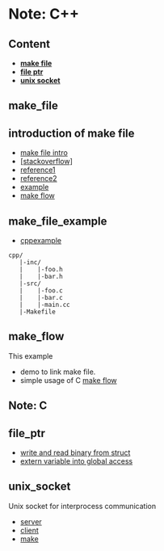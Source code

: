 # Note: C++ 

## Content  

* **[make file](#make_file)**  
* **[file ptr](#file_ptr)**  
* **[unix socket](#unix_socket)**  

## make_file

## introduction of make file

* [make file intro](./makefile.md)
* [[stackoverflow]](https://stackoverflow.com/questions/2481269/how-to-make-a-simple-c-makefile?answertab=votes#tab-top)
* [reference1](http://nuclear.mutantstargoat.com/articles/make/)  
* [reference2](https://www.gnu.org/software/make/manual/make.html#Recursion)  
* [example](#make_file_example)  
* [make flow](#make_flow)  


## make_file_example
- [cppexample](./cpp/Makefile)  
```
cpp/
   |-inc/
   |    |-foo.h
   |    |-bar.h
   |-src/
   |    |-foo.c
   |    |-bar.c
   |    |-main.cc
   |-Makefile
```  

## make_flow  

This example  
* demo to link make file.  
* simple usage of C [make flow](./c/makeflow/readme.md)  


## Note: C  

## file_ptr  

- [write and read binary from struct](./c/fwrite_read.c)  
- [extern variable into global access](./c/fwrite_read.c)  

## unix_socket  

Unix socket for interprocess communication  

* [server](./c/unix_socket/server.c)  
* [client](./c/unix_socket/client.c)  
* [make](./c/unix_socket/Makefile)  
